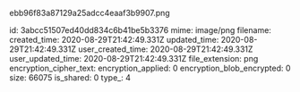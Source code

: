 ebb96f83a87129a25adcc4eaaf3b9907.png

id: 3abcc51507ed40dd834c6b41be5b3376
mime: image/png
filename: 
created_time: 2020-08-29T21:42:49.331Z
updated_time: 2020-08-29T21:42:49.331Z
user_created_time: 2020-08-29T21:42:49.331Z
user_updated_time: 2020-08-29T21:42:49.331Z
file_extension: png
encryption_cipher_text: 
encryption_applied: 0
encryption_blob_encrypted: 0
size: 66075
is_shared: 0
type_: 4